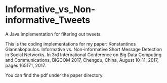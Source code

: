 # Informative_vs_Non-informative_Tweets
A Java implementation for filtering out tweets. 

This is the coding implementations for my paper:
Konstantinos Giannakopoulos. Informative vs. Non-informative Short Message Detection in Social Networks. In 3rd International Conference on Big Data Computing and Communications, BIGCOM 2017, Chengdu, China, August 10-11, 2017, pages 165171, 2017. 

You can find the pdf under the paper directory.
